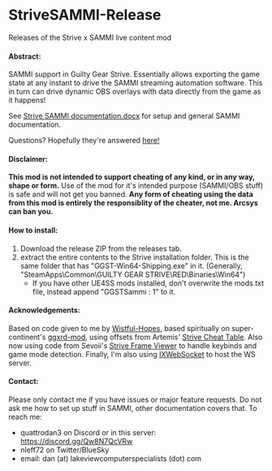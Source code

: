 # StriveSAMMI-Release
Releases of the Strive x SAMMI live content mod
#### Abstract:
SAMMI support in Guilty Gear Strive. Essentially allows exporting the game state at any instant to drive the SAMMI streaming automation software. This in turn can drive dynamic OBS overlays with data directly from the game as it happens!

See [Strive SAMMI documentation.docx](https://github.com/TheLettuceClub/StriveSAMMI-Release/blob/main/Strive%20SAMMI%20documentation.docx) for setup and general SAMMI documentation.

Questions? Hopefully they're answered [here!](https://docs.google.com/document/d/19SLtZE39rVosIQEIUAlRiTOn6MAm2D0ayBqbDO22aS0/)

#### Disclaimer:
**This mod is not intended to support cheating of any kind, or in any way, shape or form.** Use of the mod for it's intended purpose (SAMMI/OBS stuff) is safe and will not get you banned. **Any form of cheating using the data from this mod is entirely the responsiblity of the cheater, not me. Arcsys can ban you.**

#### How to install:
1. Download the release ZIP from the releases tab.
2. extract the entire contents to the Strive installation folder. This is the same folder that has "GGST-Win64-Shipping.exe" in it. (Generally, "SteamApps\Common\GUILTY GEAR STRIVE\RED\Binaries\Win64\")
    * If you have other UE4SS mods installed, don't overwrite the mods.txt file, instead append "GGSTSammi : 1" to it.

#### Acknowledgements:
Based on code given to me by [Wistful-Hopes](https://github.com/WistfulHopes/), based spiritually on super-continent's [ggxrd-mod](https://github.com/super-continent/ggxrd-mod), using offsets from Artemis' [Strive Cheat Table](https://github.com/Tarquinous/GGST_CT). Also now using code from Sevoii's [Strive Frame Viewer](https://github.com/Sevoii/StriveFrameViewer) to handle keybinds and game mode detection. Finally, I'm also using [IXWebSocket](https://machinezone.github.io/IXWebSocket/) to host the WS server.

#### Contact:
Please only contact me if you have issues or major feature requests. Do not ask me how to set up stuff in SAMMI, other documentation covers that.
To reach me:
* quattrodan3 on Discord or in this server: https://discord.gg/Qw8N7QcVRw
* nleff72 on Twitter/BlueSky
* email: dan (at) lakeviewcomputerspecialists (dot) com
